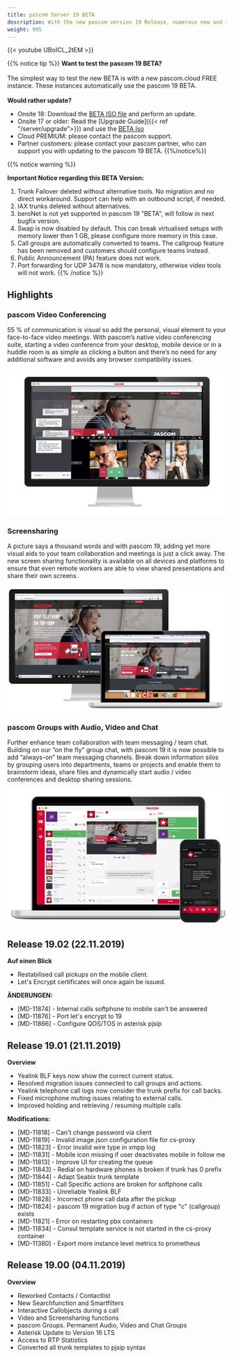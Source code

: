 ```yaml
---
title: pascom Server 19 BETA
description: With the new pascom version 19 Release, numerous new and improved functions are now available
weight: 995
---
```

{{< youtube UBoICL_2tEM >}}  

{{% notice tip %}}
**Want to test the pascom 19 BETA?**<br/>
<br/>
The simplest way to test the new BETA is with a new pascom.cloud FREE instance. These instances automatically use the pascom 19 BETA.  
<br/>
**Would rather update?**  
* Onsite 18: Download the [BETA ISO file](https://www.pascom.net/en/downloads/) and perform an update.  
* Onsite 17 or older: Read the [Upgrade Guide]({{< ref "/server/upgrade">}}) and use the [BETA Iso](https://www.pascom.net/en/downloads/)  
* Cloud PREMIUM: please contact the pascom support.  
* Partner customers: please contact your pascom partner, who can support you with updating to the pascom 19 BETA.
{{%/notice%}}


{{% notice warning %}}  

**Important Notice regarding this BETA Version:**     
1. Trunk Failover deleted without alternative tools. No migration and no direct workaround. Support can help with an outbound script, if needed.   
2. IAX trunks deleted without alternatives.   
3. beroNet is not yet supported in pascom 19 "BETA", will follow in next bugfix version.  
4. Swap is now disabled by default. This can break virtualised setups with memory lower then 1 GB, please configure more memory in this case.  
5. Call groups are automatically converted to teams. The callgroup feature has been removed and customers should configure teams instead.  
6. Public Announcement (PA) feature does not work.  
7. Port forwarding for UDP 3478 is now mandatory, otherwise video tools will not work.
{{% /notice %}}


## Highlights

### pascom Video Conferencing 

55 % of communication is visual so add the personal, visual element to your face-to-face video meetings. With pascom’s native video conferencing suite, starting a video conference from your desktop, mobile device or in a huddle room is as simple as clicking a button and there’s no need for any additional software and avoids any browser compatibility issues.

![Video Conferences](pascom-19-video-desktop-conference.png)

### Screensharing

A picture says a thousand words and with pascom 19, adding yet more visual aids to your team collaboration and meetings is just a click away. The new screen sharing functionality is available on all devices and platforms to ensure that even remote workers are able to view shared presentations and share their own screens.

![Screensharing](pascom-screen-sharing.png)

### pascom Groups with Audio, Video and Chat

Further enhance team collaboration with team messaging / team chat. Building on our “on the fly” group chat, with pascom 19 it is now possible to add “always-on” team messaging channels. Break down information silos by grouping users into departments, teams or projects and enable them to brainstorm ideas, share files and dynamically start audio / video conferences and desktop sharing sessions.

![pasocm Gruppen](pascom-team-chat.png)

## Release 19.02 (22.11.2019)

**Auf einen Blick**

- Restabilised call pickups on the mobile client.
- Let's Encrypt certificates will once again be issued.

**ÄNDERUNGEN:** 

- [MD-11874] - Internal calls softphone to mobile can't be answered
- [MD-11876] - Port let's encrypt to 19
- [MD-11866] - Configure QOS/TOS in asterisk pjsip

## Release 19.01 (21.11.2019)

**Overview**

- Yealink BLF keys now show the correct current status.
- Resolved migration issues connected to call groups and actions.
- Yealink telephone call logs now consider the trunk prefix for call backs.
- Fixed microphone muting issues relating to external calls.
- Improved holding and retrieving / resuming multiple calls

**Modifications:** 

- [MD-11818] - Can't change password via client
- [MD-11819] - Invalid image.json configuration file for cs-proxy
- [MD-11823] - Error invalid wire type in xmpp log
- [MD-11831] - Mobile icon missing if user deactivates mobile in follow me
- [MD-11813] - Improve UI for creating the queue
- [MD-11843] - Redial on hardware phones is broken if trunk has 0 prefix
- [MD-11844] - Adapt Seabix trunk template
- [MD-11851] - Call Specific actions are broken for softphone calls
- [MD-11833] - Unreliable Yealink BLF
- [MD-11828] - Incorrect phone call data after the pickup
- [MD-11824] - pascom 19 migration bug if action of type "c" (callgroup) exists
- [MD-11821] - Error on restarting pbx containers
- [MD-11834] - Consul template service is not started in the cs-proxy container
- [MD-11380] - Export more instance level metrics to prometheus


## Release 19.00 (04.11.2019)

**Overview**

- Reworked Contacts / Contactlist
- New Searchfunction and Smartfilters
- Interactive Callobjects during a call
- Video and Screensharing functions
- pascom Groups. Permanent Audio, Video and Chat Groups
- Asterisk Update to Version 16 LTS
- Access to RTP Statistics
- Converted all trunk templates to pjsip syntax